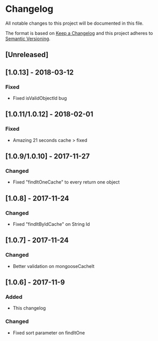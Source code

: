 # Changelog
All notable changes to this project will be documented in this file.

The format is based on [Keep a Changelog](http://keepachangelog.com/en/1.0.0/)
and this project adheres to [Semantic Versioning](http://semver.org/spec/v2.0.0.html).

## [Unreleased]

## [1.0.13] - 2018-03-12
### Fixed
- Fixed isValidObjectId bug

## [1.0.11/1.0.12] - 2018-02-01
### Fixed
- Amazing 21 seconds cache > fixed

## [1.0.9/1.0.10] - 2017-11-27
### Changed
- Fixed "findItOneCache" to every return one object

## [1.0.8] - 2017-11-24
### Changed
- Fixed "findItByIdCache" on String Id

## [1.0.7] - 2017-11-24
### Changed
- Better validation on mongooseCacheIt

## [1.0.6] - 2017-11-9
### Added
- This changelog

### Changed
- Fixed sort parameter on findItOne